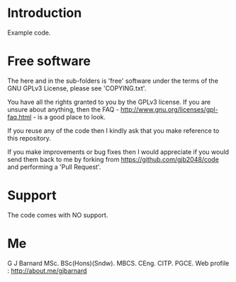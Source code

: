 ﻿Introduction
============
Example code.

Free software
=============
The here and in the sub-folders is 'free' software under the terms of the GNU GPLv3 License, please see 'COPYING.txt'.

You have all the rights granted to you by the GPLv3 license.  If you are unsure about anything, then the
FAQ - http://www.gnu.org/licenses/gpl-faq.html - is a good place to look.

If you reuse any of the code then I kindly ask that you make reference to this repository.

If you make improvements or bug fixes then I would appreciate if you would send them back to me by forking from
https://github.com/gjb2048/code and performing a 'Pull Request'.

Support
=======
The code comes with NO support.

Me
==
G J Barnard MSc. BSc(Hons)(Sndw). MBCS. CEng. CITP. PGCE.
Web profile   : http://about.me/gjbarnard
